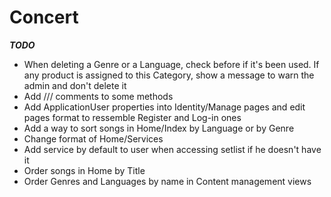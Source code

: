 # Concert

___TODO___

- When deleting a Genre or a Language, check before if it's been used. If any product is assigned to this Category, show a message to warn the admin and don't delete it
- Add /// comments to some methods
- Add ApplicationUser properties into Identity/Manage pages and edit pages format to ressemble Register and Log-in ones
- Add a way to sort songs in Home/Index by Language or by Genre
- Change format of Home/Services
- Add service by default to user when accessing setlist if he doesn't have it
- Order songs in Home by Title
- Order Genres and Languages by name in Content management views